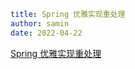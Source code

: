 ```yaml
title: Spring 优雅实现重处理
author: samin
date: 2022-04-22
```

[Spring 优雅实现重处理](https://gaudy-feels-700.notion.site/Spring-Boot-2ece810ae7a74e5bb7de5b2371a99b7e)